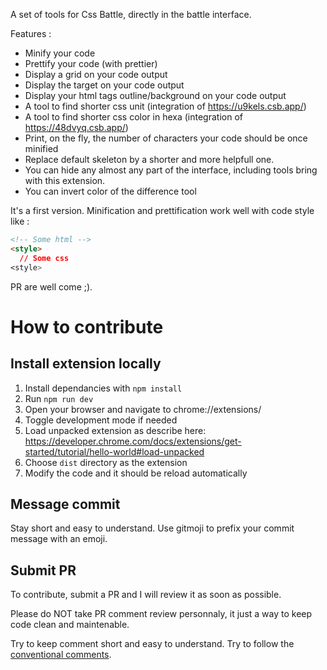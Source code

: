 A set of tools for Css Battle, directly in the battle interface.

Features :
- Minify your code
- Prettify your code (with prettier)
- Display a grid on your code output
- Display the target on your code output
- Display your html tags outline/background on your code output
- A tool to find shorter css unit (integration of https://u9kels.csb.app/)
- A tool to find shorter css color in hexa (integration of https://48dvyq.csb.app/)
- Print, on the fly, the number of characters your code should be once minified
- Replace default skeleton by a shorter and more helpfull one.
- You can hide any almost any part of the interface, including tools bring with this extension.
- You can invert color of the difference tool

It's a first version.
Minification and prettification work well with code style like :

```html
<!-- Some html -->
<style>
  // Some css
<style>
```

PR are well come ;).

# How to contribute

## Install extension locally

1. Install dependancies with `npm install`
2. Run `npm run dev`
3. Open your browser and navigate to chrome://extensions/
4. Toggle development mode if needed
5. Load unpacked extension as describe here: https://developer.chrome.com/docs/extensions/get-started/tutorial/hello-world#load-unpacked
6. Choose `dist` directory as the extension
7. Modify the code and it should be reload automatically

## Message commit

Stay short and easy to understand. Use gitmoji to prefix your commit message with an emoji.

## Submit PR

To contribute, submit a PR and I will review it as soon as possible.

Please do NOT take PR comment review personnaly, it just a way to keep code clean and maintenable.

Try to keep comment short and easy to understand.
Try to follow the [conventional comments](https://conventionalcomments.org/).
